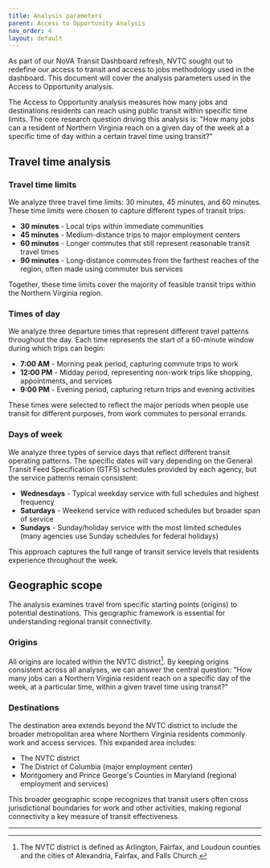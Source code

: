 ```yaml
---
title: Analysis parameters
parent: Access to Opportunity Analysis
nav_order: 4
layout: default
---
```

As part of our NoVA Transit Dashboard refresh, NVTC sought out to redefine our access to transit and access to jobs methodology used in the dashboard. This document will cover the analysis parameters used in the Access to Opportunity analysis.

The Access to Opportunity analysis measures how many jobs and destinations residents can reach using public transit within specific time limits. The core research question driving this analysis is: "How many jobs can a resident of Northern Virginia reach on a given day of the week at a specific time of day within a certain travel time using transit?"

## Travel time analysis

### Travel time limits

We analyze three travel time limits: 30 minutes, 45 minutes, and 60 minutes. These time limits were chosen to capture different types of transit trips:

* **30 minutes** - Local trips within immediate communities
* **45 minutes** - Medium-distance trips to major employment centers  
* **60 minutes** - Longer commutes that still represent reasonable transit travel times
* **90 minutes** - Long-distance commutes from the farthest reaches of the region, often made using commuter bus services

Together, these time limits cover the majority of feasible transit trips within the Northern Virginia region.

### Times of day

We analyze three departure times that represent different travel patterns throughout the day. Each time represents the start of a 60-minute window during which trips can begin:

* **7:00 AM** - Morning peak period, capturing commute trips to work
* **12:00 PM** - Midday period, representing non-work trips like shopping, appointments, and services
* **9:00 PM** - Evening period, capturing return trips and evening activities

These times were selected to reflect the major periods when people use transit for different purposes, from work commutes to personal errands.

### Days of week

We analyze three types of service days that reflect different transit operating patterns. The specific dates will vary depending on the General Transit Feed Specification (GTFS) schedules provided by each agency, but the service patterns remain consistent:

* **Wednesdays** - Typical weekday service with full schedules and highest frequency
* **Saturdays** - Weekend service with reduced schedules but broader span of service
* **Sundays** - Sunday/holiday service with the most limited schedules (many agencies use Sunday schedules for federal holidays)

This approach captures the full range of transit service levels that residents experience throughout the week.

## Geographic scope

The analysis examines travel from specific starting points (origins) to potential destinations. This geographic framework is essential for understanding regional transit connectivity.

### Origins

All origins are located within the NVTC district[^1]. By keeping origins consistent across all analyses, we can answer the central question: "How many jobs can a Northern Virginia resident reach on a specific day of the week, at a particular time, within a given travel time using transit?"

### Destinations

The destination area extends beyond the NVTC district to include the broader metropolitan area where Northern Virginia residents commonly work and access services. This expanded area includes:

* The NVTC district
* The District of Columbia (major employment center)
* Montgomery and Prince George's Counties in Maryland (regional employment and services)

This broader geographic scope recognizes that transit users often cross jurisdictional boundaries for work and other activities, making regional connectivity a key measure of transit effectiveness.

----

[^1]: The NVTC district is defined as Arlington, Fairfax, and Loudoun counties and the cities of Alexandria, Fairfax, and Falls Church.
